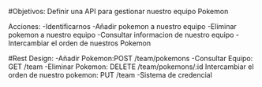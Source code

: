 #Objetivos:
Definir una API para gestionar nuestro equipo Pokemon

Acciones:
-Identificarnos
-Añadir pokemon a nuestro equipo
-Eliminar pokemon a nuestro equipo
-Consultar informacion de nuestro equipo
-Intercambiar el orden de nuestros Pokemon

#Rest Design:
-Añadir Pokemon:POST /team/pokemons
-Consultar Equipo: GET /team
-Eliminar Pokemon: DELETE /team/pokemons/:id
Intercambiar el orden de nuestro pokemon: PUT /team
-Sistema de credencial